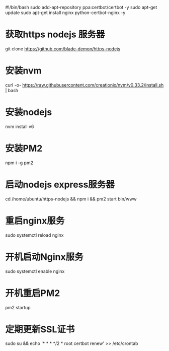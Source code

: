 #!/bin/bash
sudo add-apt-repository ppa:certbot/certbot -y
sudo apt-get update
sudo apt-get install nginx python-certbot-nginx -y
# 获取https nodejs 服务器
git clone https://github.com/blade-demon/https-nodejs
# 安装nvm
curl -o- https://raw.githubusercontent.com/creationix/nvm/v0.33.2/install.sh | bash
# 安装nodejs
nvm install v6
# 安装PM2
npm i -g pm2
# 启动nodejs express服务器
cd /home/ubuntu/https-nodejs && npm i && pm2 start bin/www
# 重启nginx服务
sudo systemctl reload nginx
# 开机启动Nginx服务
sudo systemctl enable nginx
# 开机重启PM2
pm2 startup
# 定期更新SSL证书
sudo su && echo '* * * */2 * root certbot renew' >> /etc/crontab